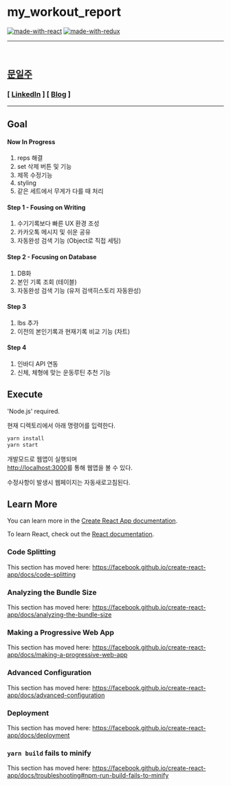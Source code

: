 
# my_workout_report

[![made-with-react](https://img.shields.io/badge/Made%20with-React-1f425f.svg)](https://reactjs.org/)
[![made-with-redux](https://img.shields.io/badge/Made%20with-Redux-1f425f.svg)](https://redux.js.org/)

---

<br/>

## [문일주](https://github.com/mooniljoo)

### [ [LinkedIn](https://www.linkedin.com/in/oneweek/) ] [ [Blog](https://mooniljoo.github.io/) ]

---
## Goal

#### Now In Progress

1. reps 해결
2. set 삭제 버튼 및 기능
3. 제목 수정기능
4. styling
5. 같은 세트에서 무게가 다를 때 처리

#### Step 1 - Fousing on Writing

1. 수기기록보다 빠른 UX 환경 조성
2. 카카오톡 메시지 및 쉬운 공유
3. 자동완성 검색 기능 (Object로 직접 세팅)

#### Step 2 - Focusing on Database

1. DB화
2. 본인 기록 조회 (테이블)
3. 자동완성 검색 기능 (유저 검색히스토리 자동완성)

#### Step 3

1. lbs 추가
2. 이전의 본인기록과 현재기록 비교 기능 (차트)

#### Step 4

1. 인바디 API 연동
2. 신체, 체형에 맞는 운동루틴 추천 기능

## Execute

'Node.js' required.

현재 디렉토리에서 아래 명령어를 입력한다.

```bash
yarn install
yarn start
```

개발모드로 웹앱이 실행되며<br />
[http://localhost:3000](http://localhost:3000)를 통해 웹앱을 볼 수 있다.

수정사항이 발생시 웹페이지는 자동새로고침된다.<br />

## Learn More

You can learn more in the [Create React App documentation](https://facebook.github.io/create-react-app/docs/getting-started).

To learn React, check out the [React documentation](https://reactjs.org/).

### Code Splitting

This section has moved here: https://facebook.github.io/create-react-app/docs/code-splitting

### Analyzing the Bundle Size

This section has moved here: https://facebook.github.io/create-react-app/docs/analyzing-the-bundle-size

### Making a Progressive Web App

This section has moved here: https://facebook.github.io/create-react-app/docs/making-a-progressive-web-app

### Advanced Configuration

This section has moved here: https://facebook.github.io/create-react-app/docs/advanced-configuration

### Deployment

This section has moved here: https://facebook.github.io/create-react-app/docs/deployment

### `yarn build` fails to minify

This section has moved here: https://facebook.github.io/create-react-app/docs/troubleshooting#npm-run-build-fails-to-minify
